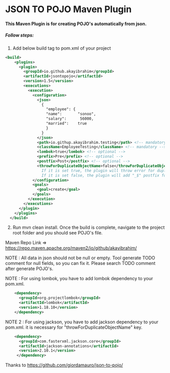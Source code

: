 # JSON TO POJO Maven Plugin

#### This Maven Plugin is for creating POJO's automatically from json.

##### Follow steps:

1. Add below build tag to pom.xml of your project

```xml
<build>
    <plugins>
      <plugin>
        <groupId>io.github.akayibrahim</groupId>
        <artifactId>jsontopojo</artifactId>
        <version>1.5</version>
        <executions>
          <execution>
            <configuration>
              <json>
                {
                  "employee": {
                  "name":       "sonoo",
                  "salary":      56000,
                  "married":    true
                  }
                }
              </json>
              <path>io.githup.akayibrahim.testing</path> <!-- mandatory -->
              <className>EmployeeTesting</className> <!-- mandatory -->
              <lombok>true</lombok> <!-- optional -->
              <prefix>Pre</prefix> <!-- optional -->
              <postfix>Post</postfix> <!-- optional -->
              <throwForDuplicateObjectName>false</throwForDuplicateObjectName> <!-- optional - 
                If it is set true, the plugin will throw error for duplicate object name. 
                If it is set false, the plugin will add "_$" postfix for duplicate object name -->
            </configuration>
            <goals>
              <goal>create</goal>
            </goals>
          </execution>
        </executions>
      </plugin>
    </plugins>
  </build>
```
2. Run mvn clean install. Once the build is complete, navigate to the project root folder and you should see POJO's file.

Maven Repo Link => https://repo.maven.apache.org/maven2/io/github/akayibrahim/

NOTE : All data in json should not be null or empty. Tool generate TODO comment for null fields, so you can fix it. Please search TODO comment after generate POJO's.

NOTE : For using lombok, you have to add lombok dependency to your pom.xml.
```xml    
    <dependency>
      <groupId>org.projectlombok</groupId>
      <artifactId>lombok</artifactId>
      <version>1.18.10</version>
    </dependency>
```
NOTE 2 : For using jackson, you have to add jackson dependency to your pom.xml. it is necessary for "throwForDuplicateObjectName" key.
```xml    
    <dependency>
      <groupId>com.fasterxml.jackson.core</groupId>
      <artifactId>jackson-annotations</artifactId>
      <version>2.10.1</version>
     </dependency>
```
Thanks to https://github.com/giordamauro/json-to-pojo/



